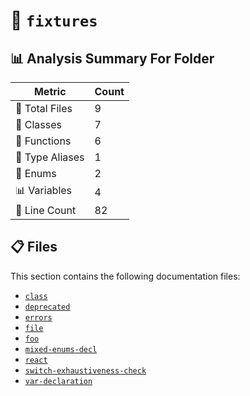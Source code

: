 # 📁 `fixtures`

## 📊 Analysis Summary For Folder

| Metric | Count |
|--------|-------|
| 📁 Total Files | 9 |
| 🧱 Classes | 7 |
| 🔧 Functions | 6 |
| 📑 Type Aliases | 1 |
| 🎯 Enums | 2 |
| 📊 Variables | 4 |
| 🔢 Line Count | 82 |


## 📋 Files

This section contains the following documentation files:

- [`class`](./class.md)
- [`deprecated`](./deprecated.md)
- [`errors`](./errors.md)
- [`file`](./file.md)
- [`foo`](./foo.md)
- [`mixed-enums-decl`](./mixed-enums-decl.md)
- [`react`](./react.md)
- [`switch-exhaustiveness-check`](./switch-exhaustiveness-check.md)
- [`var-declaration`](./var-declaration.md)